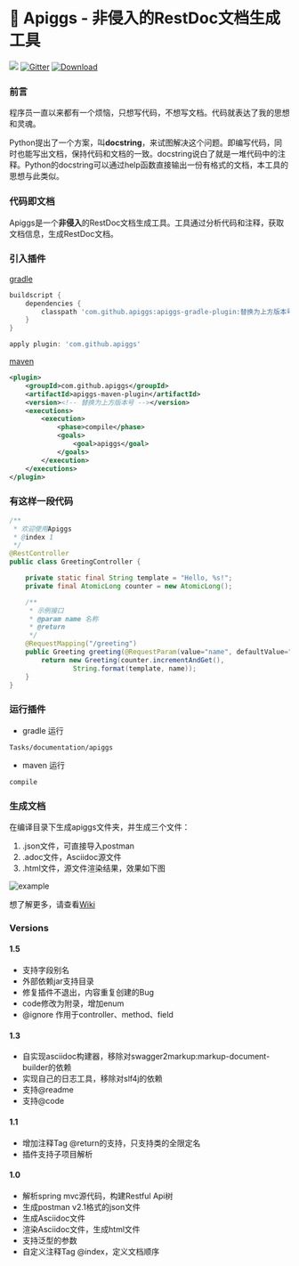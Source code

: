 # 🐷 Apiggs - 非侵入的RestDoc文档生成工具

![](https://img.shields.io/badge/Language-Java-yellow.svg)
[![Gitter](https://img.shields.io/badge/Chat-Gitter-ed1965.svg)](https://gitter.im/apiggs-chat/Lobby)
[![Download](https://api.bintray.com/packages/apiggs/maven/apiggs/images/download.svg)](https://bintray.com/apiggs/maven/apiggs/_latestVersion)


### 前言
程序员一直以来都有一个烦恼，只想写代码，不想写文档。代码就表达了我的思想和灵魂。

Python提出了一个方案，叫**docstring**，来试图解决这个问题。即编写代码，同时也能写出文档，保持代码和文档的一致。docstring说白了就是一堆代码中的注释。Python的docstring可以通过help函数直接输出一份有格式的文档，本工具的思想与此类似。


### 代码即文档

Apiggs是一个**非侵入**的RestDoc文档生成工具。工具通过分析代码和注释，获取文档信息，生成RestDoc文档。

### 引入插件

[gradle](https://github.com/apiggs/apiggs-gradle-plugin)
```groovy
buildscript {
    dependencies {
        classpath 'com.github.apiggs:apiggs-gradle-plugin:替换为上方版本号'
    }
}

apply plugin: 'com.github.apiggs'
```
[maven](https://github.com/apiggs/apiggs-maven-plugin)
```xml
<plugin>
    <groupId>com.github.apiggs</groupId>
    <artifactId>apiggs-maven-plugin</artifactId>
    <version><!-- 替换为上方版本号 --></version>
    <executions>
        <execution>
            <phase>compile</phase>
            <goals>
                <goal>apiggs</goal>
            </goals>
        </execution>
    </executions>
</plugin>
```

### 有这样一段代码

```java
/**
 * 欢迎使用Apiggs
 * @index 1
 */
@RestController
public class GreetingController {

    private static final String template = "Hello, %s!";
    private final AtomicLong counter = new AtomicLong();

    /**
     * 示例接口
     * @param name 名称
     * @return
     */
    @RequestMapping("/greeting")
    public Greeting greeting(@RequestParam(value="name", defaultValue="apiggs") String name) {
        return new Greeting(counter.incrementAndGet(),
                String.format(template, name));
    }
}
```

### 运行插件

* gradle 运行 
```
Tasks/documentation/apiggs
```
* maven 运行 
```
compile
```


### 生成文档
在编译目录下生成apiggs文件夹，并生成三个文件：
1. .json文件，可直接导入postman
1. .adoc文件，Asciidoc源文件
1. .html文件，源文件渲染结果，效果如下图

![example](https://apiggy-1252473972.cos.ap-shanghai.myqcloud.com/WX20181025-202423.png)

想了解更多，请查看[Wiki](https://github.com/apiggs/apiggs/wiki)

### Versions

#### 1.5

* 支持字段别名
* 外部依赖jar支持目录
* 修复插件不退出，内容重复创建的Bug
* code修改为附录，增加enum
* @ignore 作用于controller、method、field

#### 1.3
* 自实现asciidoc构建器，移除对swagger2markup:markup-document-builder的依赖
* 实现自己的日志工具，移除对slf4j的依赖
* 支持@readme
* 支持@code

#### 1.1
* 增加注释Tag @return的支持，只支持类的全限定名
* 插件支持子项目解析

#### 1.0
* 解析spring mvc源代码，构建Restful Api树
* 生成postman v2.1格式的json文件
* 生成Asciidoc文件
* 渲染Asciidoc文件，生成html文件
* 支持泛型的参数
* 自定义注释Tag @index，定义文档顺序

